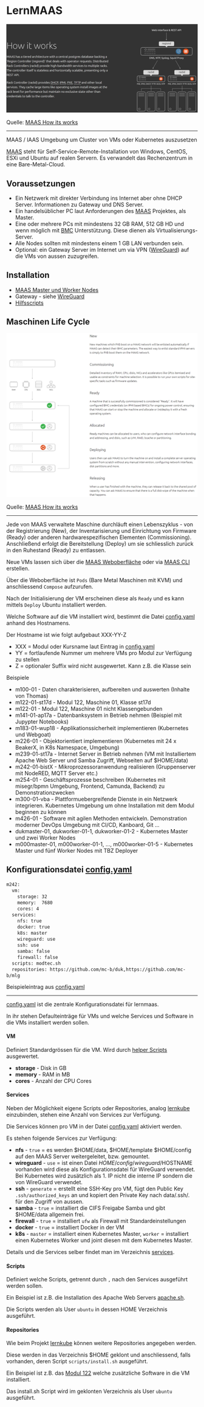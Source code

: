LernMAAS
========

![](doc/images/howitworks.png)

Quelle: [MAAS How its works](https://maas.io/how-it-works)

- - - 

MAAS / IAAS Umgebung um Cluster von VMs oder Kubernetes auszusetzen

[MAAS](https://maas.io/how-it-works) steht für Self-Service-Remote-Installation von Windows, CentOS, ESXi und Ubuntu auf realen Servern. Es verwandelt das Rechenzentrum in eine Bare-Metal-Cloud.

Voraussetzungen
---------------

* Ein Netzwerk mit direkter Verbindung ins Internet aber ohne DHCP Server. Informationen zu Gateway und DNS Server.
* Ein handelsüblicher PC laut Anforderungen des [MAAS](https://maas.io/docs/maas-requirements) Projektes, als Master.
* Eine oder mehrere PCs mit mindestens 32 GB RAM, 512 GB HD und wenn möglich mit [BMC](https://de.wikipedia.org/wiki/Baseboard_Management_Controller) Unterstützung. Diese dienen als Virtualisierungs-Server.
* Alle Nodes sollten mit mindestens einem 1 GB LAN verbunden sein.
* Optional: ein Gateway Server im Internet um via VPN ([WireGuard](https://www.wireguard.com/)) auf die VMs von aussen zuzugreifen. 

Installation
------------

* [MAAS Master und Worker Nodes](doc/MAAS/Install.md)
* Gateway - siehe [WireGuard](https://www.wireguard.com/)
* [Hilfsscripts](helper/)

Maschinen Life Cycle
--------------------

![](doc/images/lifecycle.png)

Quelle: [MAAS How its works](https://maas.io/how-it-works)

- - -

Jede von MAAS verwaltete Maschine durchläuft einen Lebenszyklus - von der Registrierung (New), der Inventarisierung und Einrichtung von Firmware (Ready) oder anderen hardwarespezifischen Elementen (Commissioning). Anschließend erfolgt die Bereitstellung (Deploy) um sie schliesslich zurück in den Ruhestand (Ready) zu entlassen.

Neue VMs lassen sich über die [MAAS Weboberfläche](http://localhost:5240) oder via [MAAS CLI](doc/MAAS/CLI.md) erstellen.

Über die Weboberfläche ist `Pods` (Bare Metal Maschinen mit KVM) und anschliessend `Compose` aufzurufen.

Nach der Initialisierung der VM erscheinen diese als `Ready` und es kann mittels `Deploy` Ubuntu installiert werden.

Welche Software auf die VM installiert wird, bestimmt die Datei [config.yaml](https://github.com/mc-b/lernmaas/blob/master/config.yaml) anhand des Hostnamens.

Der Hostname ist wie folgt aufgebaut XXX-YY-Z
* XXX = Modul oder Kursname laut Eintrag in [config.yaml](https://github.com/mc-b/lernmaas/blob/master/config.yaml)
* YY  = fortlaufende Nummer um mehrere VMs pro Modul zur Verfügung zu stellen
* Z   = optionaler Suffix wird nicht ausgewertet. Kann z.B. die Klasse sein

Beispiele
* m100-01       - Daten charakterisieren, aufbereiten und auswerten (Inhalte von Thomas)
* m122-01-st17d - Modul 122, Maschine 01, Klasse st17d
* m122-01       - Modul 122, Maschine 01 nicht Klassengebunden
* m141-01-ap17a - Datenbanksystem in Betrieb nehmen (Beispiel mit Jupypter Notebooks)
* m183-01-wup18 - Applikationssicherheit implementieren (Kubernetes und Webgoat)
* m226-01       - Objektorientiert implementieren (Kubernetes mit 24 x BeakerX, in K8s Namespace, Umgebung)
* m239-01-st17a - Internet Server in Betrieb nehmen (VM mit Installiertem Apache Web Server und Samba Zugriff, Webseiten auf $HOME/data)
* m242-01-bistX - Mikroprozessoranwendung realisieren (Gruppenserver mit NodeRED, MQTT Server etc.)
* m254-01       - Geschäftsprozesse beschreiben (Kubernetes mit misegr/bpmn Umgebung, Frontend, Camunda, Backend) zu Demonstrationzwecken
* m300-01-vba   - Plattformuebergreifende Dienste in ein Netzwerk integrieren. Kubernetes Umgebung um ohne Installation mit dem Modul beginnen zu können
* m426-01       - Software mit agilen Methoden entwickeln. Demonstration moderner DevOps Umgebung mit CI/CD, Kanboard, Git ...
* dukmaster-01, dukworker-01-1, dukworker-01-2 - Kubernetes Master und zwei Worker Nodes 
* m000master-01, m000worker-01-1, ..., m000worker-01-5 - Kubernetes Master und fünf Worker Nodes mit TBZ Deployer

Konfigurationsdatei [config.yaml](https://github.com/mc-b/lernmaas/blob/master/config.yaml)
-------------------

    m242:
      vm:  
        storage: 32
        memory:  7680
        cores: 4
      services:
        nfs: true
        docker: true
        k8s: master
        wireguard: use
        ssh: use
        samba: false
        firewall: false
      scripts: modtec.sh
      repositories: https://github.com/mc-b/duk,https://github.com/mc-b/mlg 

Beispieleintrag aus [config.yaml](https://github.com/mc-b/lernmaas/blob/master/config.yaml)
- - -

[config.yaml](https://github.com/mc-b/lernmaas/blob/master/config.yaml) ist die zentrale Konfigurationsdatei für lernmaas.

In ihr stehen Defaulteinträge für VMs und welche Services und Software in die VMs installiert werden sollen.

#### VM

Definiert Standardgrössen für die VM. Wird durch [helper Scripts](helper/) ausgewertet.

* **storage** - Disk in GB
* **memory** - RAM in MB
* **cores** - Anzahl der CPU Cores


#### Services

Neben der Möglichkeit eigene Scripts oder Repositories, analog [lernkube](https://github.com/mc-b/lernkube) einzubinden, stehen eine Anzahl von Services zur Verfügung.

Die Services können pro VM in der Datei [config.yaml](https://github.com/mc-b/lernmaas/blob/master/config.yaml) aktiviert werden.

Es stehen folgende Services zur Verfügung:
* **nfs** - `true` = es werden $HOME/data, $HOME/template $HOME/config auf den MAAS Server weitergeleitet, bzw. gemountet.
* **wireguard** - `use` = ist einen Datei $HOME/config/wireguard/$HOSTNAME vorhanden wird diese als Konfigurationsdatei für WireGuard verwendet. Bei Kubernetes wird zusätzlich als 1. IP nicht die interne IP sondern die von WireGuard verwendet.
* **ssh** - `generate` = erstellt eine SSH-Key pro VM, fügt den Public Key `.ssh/authorized_keys` an und kopiert den Private Key nach data/.ssh/. für den Zugriff von aussen.
* **samba** - `true` = installiert die CIFS Freigabe Samba und gibt $HOME/data allgemein frei.
* **firewall** - `true` = installiert `ufw` als Firewall mit Standardeinstellungen
* **docker** - `true` = installiert Docker in der VM
* **k8s** - `master` = installiert einen Kubernetes Master, `worker` = installiert einen Kubernetes Worker und joint diesen mit dem Kubernetes Master.

Details und die Services selber findet man im Verzeichnis [services](services/).

#### Scripts

Definiert welche Scripts, getrennt durch `,` nach den Services ausgeführt werden sollen.

Ein Beispiel ist z.B. die Installation des Apache Web Servers [apache.sh](scripts/apache.sh).

Die Scripts werden als User `ubuntu` in dessen HOME Verzeichnis ausgeführt. 

#### Repositories

Wie beim Projekt [lernkube](https://github.com/mc-b/lernkube) können weitere Repositories angegeben werden.

Diese werden in das Verzeichnis $HOME geklont und anschliessend, falls vorhanden, deren Script `scripts/install.sh` ausgeführt.

Ein Beispiel ist z.B. das [Modul 122](https://github.com/tbz-it/M122/blob/master/scripts/install.sh) welche zusätzliche Software in die VM installiert.

Das install.sh Script wird im geklonten Verzeichnis als User `ubuntu` ausgeführt.
 